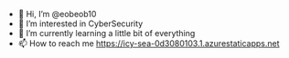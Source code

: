 - 👋 Hi, I’m @eobeob10
- 👀 I’m interested in CyberSecurity
- 🌱 I’m currently learning a little bit of everything
- 📫 How to reach me https://icy-sea-0d3080103.1.azurestaticapps.net

<!---
eobeob10/eobeob10 is a ✨ special ✨ repository because its `README.md` (this file) appears on your GitHub profile.
You can click the Preview link to take a look at your changes.
--->
